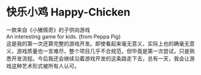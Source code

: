 # 快乐小鸡  Happy-Chicken  
一款来自《小猪佩奇》的子供向游戏  
An interesting game for kids. (from Peppa Pig)  
这是我的第一次还算完整的游戏开发。即使看起来毫无意义，实际上也的确毫无意义，游戏质量也一言难尽，整个项目几乎不合规范，但毕竟是第一次尝试，只是熟悉开发流程。今后我还会继续沿着游戏开发的这条路走下去，总有一天，我会让游戏这种艺术形式被所有人认可。
